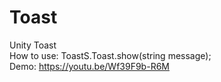 # Toast
Unity Toast\
How to use: ToastS.Toast.show(string message);\
Demo: https://youtu.be/Wf39F9b-R6M
